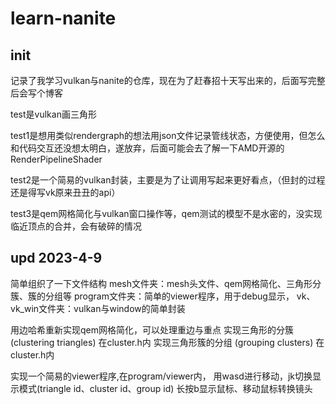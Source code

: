 # learn-nanite

## init
记录了我学习vulkan与nanite的仓库，现在为了赶春招十天写出来的，后面写完整后会写个博客

test是vulkan画三角形

test1是想用类似rendergraph的想法用json文件记录管线状态，方便使用，但怎么和代码交互还没想太明白，遂放弃，后面可能会去了解一下AMD开源的RenderPipelineShader

test2是一个简易的vulkan封装，主要是为了让调用写起来更好看点，（但封的过程还是得写vk原来丑丑的api）

test3是qem网格简化与vulkan窗口操作等，qem测试的模型不是水密的，没实现临近顶点的合并，会有破碎的情况

## upd 2023-4-9
简单组织了一下文件结构
mesh文件夹：mesh头文件、qem网格简化、三角形分簇、簇的分组等
program文件夹：简单的viewer程序，用于debug显示，
vk、vk_win文件夹：vulkan与window的简单封装

用边哈希重新实现qem网格简化，可以处理重边与重点
实现三角形的分簇 (clustering triangles) 在cluster.h内
实现三角形簇的分组 (grouping clusters) 在cluster.h内

实现一个简易的viewer程序,在program/viewer内，
用wasd进行移动，jk切换显示模式(triangle id、cluster id、group id)
长按b显示鼠标、移动鼠标转换镜头